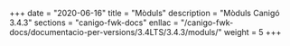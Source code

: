 +++
date        = "2020-06-16"
title       = "Mòduls"
description = "Mòduls Canigó 3.4.3"
sections    = "canigo-fwk-docs"
enllac		= "/canigo-fwk-docs/documentacio-per-versions/3.4LTS/3.4.3/moduls/"
weight      = 5
+++

